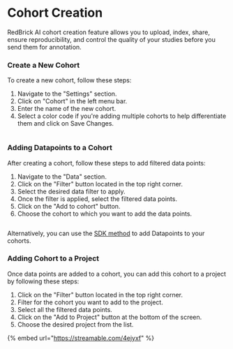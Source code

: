 # Cohort Creation

RedBrick AI cohort creation feature allows you to upload, index, share, ensure reproducibility, and control the quality of your studies before you send them for annotation.



### Create a New Cohort

To create a new cohort, follow these steps:

1. Navigate to the "Settings" section.
2. Click on "Cohort" in the left menu bar.
3. Enter the name of the new cohort.
4. Select a color code if you're adding multiple cohorts to help differentiate them and click on Save Changes.

<figure><img src="../../.gitbook/assets/Screenshot 2024-06-07 at 1.11.01 PM.png" alt=""><figcaption></figcaption></figure>

### Adding Datapoints to a Cohort

After creating a cohort, follow these steps to add filtered data points:

1. Navigate to the "Data" section.
2. Click on the "Filter" button located in the top right corner.
3. Select the desired data filter to apply.
4. Once the filter is applied, select the filtered data points.
5. Click on the "Add to cohort" button.
6. Choose the cohort to which you want to add the data points.

<figure><img src="../../.gitbook/assets/Screenshot 2024-06-07 at 1.13.24 PM.png" alt=""><figcaption></figcaption></figure>

Alternatively, you can use the [SDK method](https://sdk.redbrickai.com/sdk.html#redbrick.workspace.RBWorkspace.add\_datapoints\_to\_cohort) to add Datapoints to your cohorts.&#x20;

### Adding Cohort to a Project

Once data points are added to a cohort, you can add this cohort to a project by following these steps:

1. Click on the "Filter" button located in the top right corner.
2. Filter for the cohort you want to add to the project.
3. Select all the filtered data points.
4. Click on the "Add to Project" button at the bottom of the screen.
5. Choose the desired project from the list.

{% embed url="https://streamable.com/4ejyxf" %}

